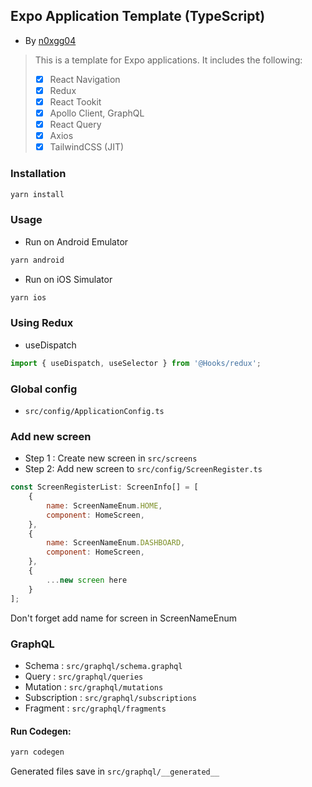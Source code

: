 ## Expo Application Template (TypeScript)
- By [n0xgg04](https://github.com/n0xgg04)

> This is a template for Expo applications. It includes the following:
> 
> - [x] React Navigation
> - [x] Redux
> - [x] React Tookit
> - [x] Apollo Client, GraphQL
> - [x] React Query
> - [x] Axios
> - [x] TailwindCSS (JIT)



### Installation

```sh
yarn install
```

### Usage

- Run on Android Emulator
```sh
yarn android
```

- Run on iOS Simulator
```sh
yarn ios
```


### Using Redux
- useDispatch
```ts
import { useDispatch, useSelector } from '@Hooks/redux';
```

### Global config
- `src/config/ApplicationConfig.ts`

### Add new screen
- Step 1 : Create new screen in `src/screens`
- Step 2: Add new screen to `src/config/ScreenRegister.ts`

```js
const ScreenRegisterList: ScreenInfo[] = [
    {
        name: ScreenNameEnum.HOME,
        component: HomeScreen,
    },
    {
        name: ScreenNameEnum.DASHBOARD,
        component: HomeScreen,
    },
    {
        ...new screen here
    }
];
```

Don't forget add name for screen in ScreenNameEnum

### GraphQL
- Schema : `src/graphql/schema.graphql`
- Query : `src/graphql/queries`
- Mutation : `src/graphql/mutations`
- Subscription : `src/graphql/subscriptions`
- Fragment : `src/graphql/fragments`

#### Run Codegen: 
```sh
yarn codegen
```

Generated files save in `src/graphql/__generated__`
